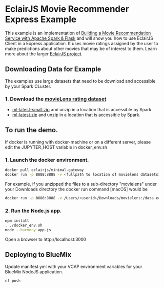 # EclairJS Movie Recommender Express Example

This example is an implementation of [Building a Movie Recommendation Service with Apache Spark & Flask](https://www.codementor.io/spark/tutorial/building-a-recommender-with-apache-spark-python-example-app-part1) and will show you how to use EclairJS Client in a Express application.  It uses movie ratings assigned by the user to make predictions about other movies that may be of interest to them.  Learn more about the larger [EclairJS project](http://www.eclairjs.org).

## Downloading Data for Example
The examples use large datasets that need to be download and accessible by your Spark CLuster.

### 1. Download the [movieLens rating dataset](http://grouplens.org/datasets/movielens/)
* [ml-latest-small.zip](http://files.grouplens.org/datasets/movielens/ml-latest-small.zip) and unzip in a location that is accessible by Spark.
* [ml-latest.zip](http://files.grouplens.org/datasets/movielens/ml-latest.zip) and unzip in a location that is accessible by Spark.

## To run the demo.
If docker is running with docker-machine or on a different server, please edit the JUPYTER_HOST variable in docker_env.sh

### 1. Launch the docker environment.

```bash
docker pull eclairjs/minimal-gateway
docker run -p 8888:8888 -v <fullpath to location of movielens datasets>:/data eclairjs/minimal-gateway
```

For example, if you unzipped the files to a sub-directory "movielens" under your Downloads directory the docker run command [macOS] would be
```bash
docker run -p 8888:8888 -v /Users/<userid>/Downloads/movielens:/data eclairjs/minimal-gateway
```

### 2. Run the Node.js app.

```bash
npm install
. ./docker_env.sh
node --harmony app.js
```

Open a browser to http://localhost:3000

## Deploying to BlueMix
Update manifest.yml with your VCAP environment variables for your BlueMix NodeJS application.
````
cf push
````
